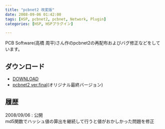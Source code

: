 ```yaml
---
title: "pcbnet2 改変版"
date: 2008-09-06 01:42:00
tags: [HSP, pcbnet2, pcbnet, Network, Plugin]
categories: [HSP, HSPプラグイン]

---
```


PCB Software(高橋 周平)さん作のpcbnet2の再配布およびバグ修正などをしています。 

## ダウンロード

  * [DOWNLOAD][1]
  * [pcbnet2 ver.final][2](オリジナル最終バージョン)

 [1]: /hsp/plugin/pcbnet2_unofficial_20080906.zip
 [2]: /hsp/plugin/../pcbsoft/pcbnet2_final.zip

## 履歴

2008/09/06
: 公開<br />md5関数でハッシュ値の算出を継続して行うと値がおかしかった問題を修正

